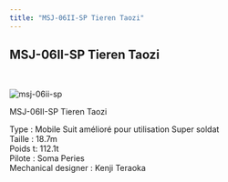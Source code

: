 ```yaml
---
title: "MSJ-06II-SP Tieren Taozi"
---
```


MSJ-06II-SP Tieren Taozi
------------------------

 


![msj-06ii-sp](/images/stories/saga/gundam00/ms/lrh/msj-06ii-sp.png "tieren-toazi.gif")


MSJ-06II-SP Tieren Taozi


Type : Mobile Suit amélioré pour utilisation Super soldat  
Taille : 18.7m  
Poids t: 112.1t  
Pilote : Soma Peries  
Mechanical designer : Kenji Teraoka

